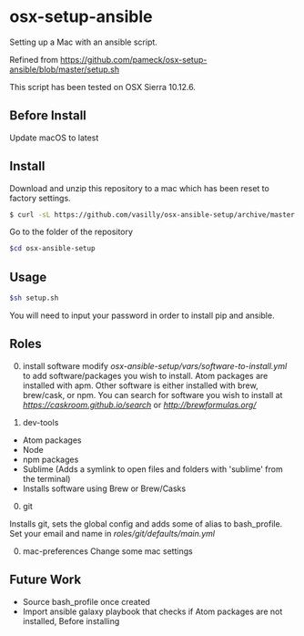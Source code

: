 # osx-setup-ansible
Setting up a Mac with an ansible script.

Refined from
https://github.com/pameck/osx-setup-ansible/blob/master/setup.sh

This script has been tested on OSX Sierra 10.12.6.

## Before Install

Update macOS to latest

## Install
Download and unzip this repository to a mac which has been reset to factory settings.
```bash
$ curl -sL https://github.com/vasilly/osx-ansible-setup/archive/master.tar.gz | tar xz
```

Go to the folder of the repository
```bash
$cd osx-ansible-setup
```

## Usage
```bash
$sh setup.sh
```
You will need to input your password in order to install pip and ansible.

## Roles

0. install software
  modify *osx-ansible-setup/vars/software-to-install.yml* to add software/packages
  you wish to install.  Atom packages are installed with apm. Other software
  is either installed with brew, brew/cask, or npm.  You can search for software you wish to install at
  *https://caskroom.github.io/search* or *http://brewformulas.org/*

0. dev-tools
  - Atom packages
  - Node
  - npm packages
  - Sublime (Adds a symlink to open files and folders with 'sublime' from the terminal)
  - Installs software using Brew or Brew/Casks

0. git

  Installs git, sets the global config and adds some of alias to bash_profile. Set your email and name in *roles/git/defaults/main.yml*

0. mac-preferences
  Change some mac settings

## Future Work

- Source bash_profile once created
- Import ansible galaxy playbook that checks if Atom packages are not installed, Before
installing
